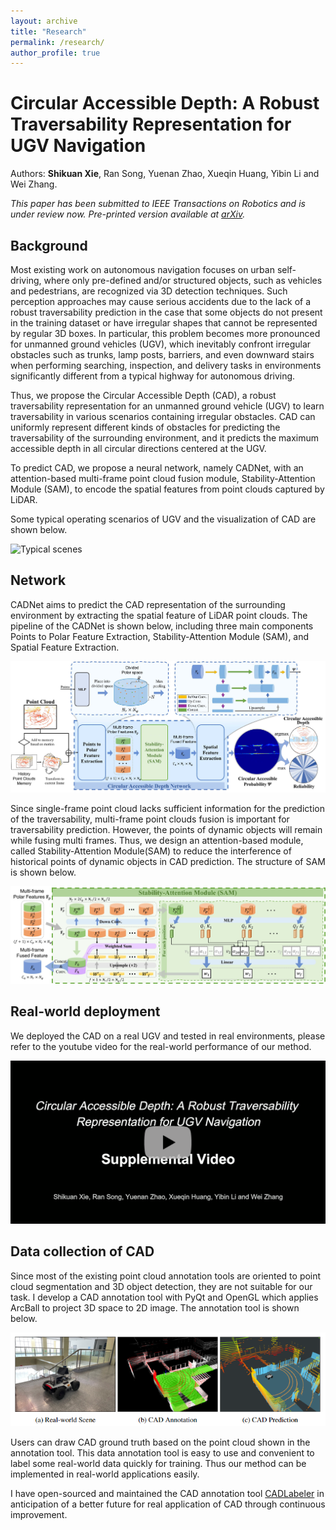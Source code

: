 ```yaml
---
layout: archive
title: "Research"
permalink: /research/
author_profile: true
---
```


# Circular Accessible Depth: A Robust Traversability Representation for UGV Navigation

Authors: **Shikuan Xie**, Ran Song, Yuenan Zhao, Xueqin Huang, Yibin Li and Wei Zhang.

*This paper has been submitted to IEEE Transactions on Robotics and is under review now. Pre-printed version available at [arXiv](https://arxiv.org/abs/2212.13676).*

## Background

Most existing work on autonomous navigation focuses on urban self-driving, where only pre-defined and/or structured objects, such as vehicles and pedestrians, are recognized via 3D detection techniques. Such perception approaches may cause serious accidents due to the lack of a robust traversability prediction in the case that some objects do not present in the training dataset or have irregular shapes that cannot be represented by regular 3D boxes. In particular, this problem becomes more pronounced for unmanned ground vehicles (UGV), which inevitably confront irregular obstacles such as trunks, lamp posts, barriers, and even downward stairs when performing searching, inspection, and delivery tasks in environments significantly different from a typical highway for autonomous driving.

Thus, we propose the Circular Accessible Depth (CAD), a robust traversability representation for an unmanned ground vehicle (UGV) to learn traversability in various scenarios containing irregular obstacles. CAD can uniformly represent different kinds of obstacles for predicting the traversability of the surrounding environment, and it predicts the maximum accessible depth in all circular directions centered at the UGV. 

To predict CAD, we propose a neural network, namely CADNet, with an attention-based multi-frame point cloud fusion module, Stability-Attention Module (SAM), to encode the spatial features from point clouds captured by LiDAR.

Some typical operating scenarios of UGV and the visualization of CAD are shown below.

![Typical scenes](/images/research_typical_scene.png)

## Network

CADNet aims to predict the CAD representation of the surrounding environment by extracting the spatial feature of LiDAR point clouds. The pipeline of the CADNet is shown below, including three main components Points to Polar Feature Extraction, Stability-Attention Module (SAM), and Spatial Feature Extraction.

![Pipeline](/images/research_pipeline.jpg)

Since single-frame point cloud lacks sufficient information for the prediction of the traversability, multi-frame point clouds fusion is important for traversability prediction. However, the points of dynamic objects will remain while fusing multi frames. Thus, we design an attention-based module, called Stability-Attention Module(SAM) to reduce the interference of historical points of dynamic objects in CAD prediction. The structure of SAM is shown below.

![SAM](/images/research_SAM.jpg)

## Real-world deployment

We deployed the CAD on a real UGV and tested in real environments, please refer to the youtube video for the real-world performance of our method.

[![video](/images/research_video.png)](https://youtu.be/pHm4dq6Neyw)

## Data collection of CAD

Since most of the existing point cloud annotation tools are oriented to point cloud segmentation and 3D object detection, they are not suitable for our task. 
I develop a CAD annotation tool with PyQt and OpenGL which applies ArcBall to project 3D space to 2D image. 
The annotation tool is shown below.

![Labeler](/images/research_annotation.png)

Users can draw CAD ground truth based on the point cloud shown in the annotation tool.
This data annotation tool is easy to use and convenient to label some real-world data quickly for training. Thus our method can be implemented in real-world applications easily.

I have open-sourced and maintained the CAD annotation tool [CADLabeler](https://github.com/BruceXSK/CADLabeler) in anticipation of a better future for real application of CAD through continuous improvement.
